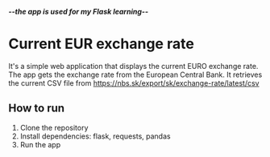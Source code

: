 ***--the app is used for my Flask learning--***

# Current EUR exchange rate

It's a simple web application that displays the current EURO exchange rate. The app gets the exchange rate from the European Central Bank. It retrieves the current CSV file from https://nbs.sk/export/sk/exchange-rate/latest/csv

## How to run
1. Clone the repository
2. Install dependencies: flask, requests, pandas
3. Run the app


